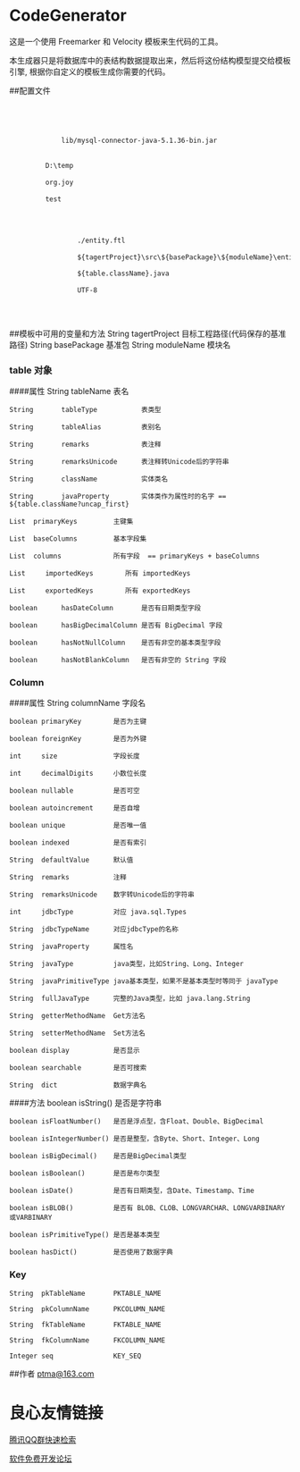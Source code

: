 CodeGenerator
====
这是一个使用 Freemarker 和 Velocity 模板来生代码的工具。

本生成器只是将数据库中的表结构数据提取出来，然后将这份结构模型提交给模板引擎, 根据你自定义的模板生成你需要的代码。

##配置文件
```xml
     
     
         
             
             lib/mysql-connector-java-5.1.36-bin.jar 
         
         
         D:\temp 
         
         org.joy 
         
         test 
         
             
             
                 
                 ./entity.ftl 
                 
                 ${tagertProject}\src\${basePackage}\${moduleName}\entity\ 
                 
                 ${table.className}.java 
                 
                 UTF-8 
             
         
     
```

##模板中可用的变量和方法
    String       tagertProject       目标工程路径(代码保存的基准路径)
    String       basePackage         基准包
    String       moduleName          模块名
### table 对象
####属性
    String       tableName           表名

    String       tableType           表类型

    String       tableAlias          表别名

    String       remarks             表注释

    String       remarksUnicode      表注释转Unicode后的字符串

    String       className           实体类名

    String       javaProperty        实体类作为属性时的名字 == ${table.className?uncap_first}

    List  primaryKeys         主键集

    List  baseColumns         基本字段集

    List  columns             所有字段  == primaryKeys + baseColumns

    List     importedKeys        所有 importedKeys

    List     exportedKeys        所有 exportedKeys

    boolean      hasDateColumn       是否有日期类型字段

    boolean      hasBigDecimalColumn 是否有 BigDecimal 字段

    boolean      hasNotNullColumn    是否有非空的基本类型字段

    boolean      hasNotBlankColumn   是否有非空的 String 字段


### Column
####属性
    String  columnName        字段名

    boolean primaryKey        是否为主键

    boolean foreignKey        是否为外键

    int     size              字段长度

    int     decimalDigits     小数位长度

    boolean nullable          是否可空

    boolean autoincrement     是否自增

    boolean unique            是否唯一值

    boolean indexed           是否有索引

    String  defaultValue      默认值

    String  remarks           注释

    String  remarksUnicode    数字转Unicode后的字符串

    int     jdbcType          对应 java.sql.Types

    String  jdbcTypeName      对应jdbcType的名称

    String  javaProperty      属性名

    String  javaType          java类型，比如String、Long、Integer

    String  javaPrimitiveType java基本类型，如果不是基本类型时等同于 javaType

    String  fullJavaType      完整的Java类型，比如 java.lang.String

    String  getterMethodName  Get方法名

    String  setterMethodName  Set方法名

    boolean display           是否显示

    boolean searchable        是否可搜索

    String  dict              数据字典名


####方法
    boolean isString()        是否是字符串

    boolean isFloatNumber()   是否是浮点型，含Float、Double、BigDecimal

    boolean isIntegerNumber() 是否是整型，含Byte、Short、Integer、Long

    boolean isBigDecimal()    是否是BigDecimal类型

    boolean isBoolean()       是否是布尔类型

    boolean isDate()          是否有日期类型，含Date、Timestamp、Time

    boolean isBLOB()          是否有 BLOB、CLOB、LONGVARCHAR、LONGVARBINARY或VARBINARY

    boolean isPrimitiveType() 是否是基本类型

    boolean hasDict()         是否使用了数据字典

### Key
    String  pkTableName       PKTABLE_NAME

    String  pkColumnName      PKCOLUMN_NAME

    String  fkTableName       FKTABLE_NAME

    String  fkColumnName      FKCOLUMN_NAME

    Integer seq               KEY_SEQ


##作者
ptma@163.com


 # 良心友情链接

[腾讯QQ群快速检索](http://u.720life.cn/s/8cf73f7c)

[软件免费开发论坛](http://u.720life.cn/s/bbb01dc0)